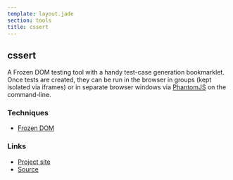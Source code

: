 ```yaml
---
template: layout.jade
section: tools
title: cssert
---
```


## cssert

A Frozen DOM testing tool with a handy test-case generation bookmarklet. Once tests are created, they can be run in the browser in groups (kept isolated via iframes) or in separate browser windows via [PhantomJS](http://phantomjs.org/) on the command-line.

### Techniques

  * [Frozen DOM](/techniques/frozen-dom.html)

### Links

  * [Project site](http://thingsinjars.com/post/438/cssert--like-assert-but-with-css-at-the-front/)
  * [Source](https://github.com/thingsinjars/cssert)
